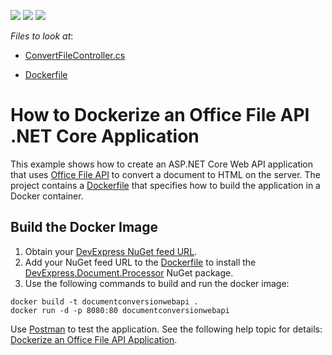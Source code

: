 <!-- default badges list -->
![](https://img.shields.io/endpoint?url=https://codecentral.devexpress.com/api/v1/VersionRange/227394207/19.2.5%2B)
[![](https://img.shields.io/badge/Open_in_DevExpress_Support_Center-FF7200?style=flat-square&logo=DevExpress&logoColor=white)](https://supportcenter.devexpress.com/ticket/details/T848263)
[![](https://img.shields.io/badge/📖_How_to_use_DevExpress_Examples-e9f6fc?style=flat-square)](https://docs.devexpress.com/GeneralInformation/403183)
<!-- default badges end -->
<!-- default file list -->
*Files to look at*:

* [ConvertFileController.cs](./CS/DocumentConversionWebApi/Controllers/ConvertFileController.cs)

* [Dockerfile](./CS/DocumentConversionWebApi/Dockerfile)
<!-- default file list end -->

# How to Dockerize an Office File API .NET Core Application

This example shows how to create an ASP.NET Core Web API application that uses [Office File API](http://docs.devexpress.com/OfficeFileAPI/14911/office-file-api?p=netstandard) to convert a document to HTML on the server. The project contains a [Dockerfile](./CS/DocumentConversionWebApi/Dockerfile) that specifies how to build the application in a Docker container.

## Build the Docker Image

1. Obtain your [DevExpress NuGet feed URL](http://docs.devexpress.com/GeneralInformation/116042/installation/install-devexpress-controls-using-nuget-packages/obtain-your-nuget-feed-url).
2. Add your NuGet feed URL to the [Dockerfile](./CS/DocumentConversionWebApi/Dockerfile) to install the [DevExpress.Document.Processor](https://nuget.devexpress.com/packages/DevExpress.Document.Processor/) NuGet package.
3. Use the following commands to build and run the docker image:

  ```
  docker build -t documentconversionwebapi .
  docker run -d -p 8080:80 documentconversionwebapi
  ```

Use [Postman](https://www.getpostman.com/downloads/) to test the application. See the following help topic for details: [Dockerize an Office File API Application](https://docs.devexpress.com/OfficeFileAPI/401528/dotnet-core-support/dockerize-an-office-file-api-app?v=21.1).
